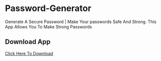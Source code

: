 # Password-Generator
Generate A Secure Password | Make Your passwords Safe And Strong. This App Allows You To Make Strong Passwords

## Download App
[Click Here To Download](https://github.com/ENG-CJ/Password-Generator/blob/main/App/Password-Generator%201.1.1-1.1.1-amd64.msi?raw=true)
